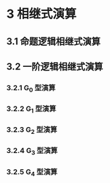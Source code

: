 # 3 相继式演算

## 3.1 命题逻辑相继式演算

## 3.2 一阶逻辑相继式演算
### 3.2.1 G<sub>0</sub> 型演算

### 3.2.2 G<sub>1</sub> 型演算

### 3.2.3 G<sub>2</sub> 型演算

### 3.2.4 G<sub>3</sub> 型演算

### 3.2.5 G<sub>4</sub> 型演算
